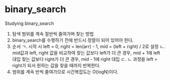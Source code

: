 # binary_search
Studying binary_search

1. 탐색 범위를 계속 절반씩 줄여가며 찾는 방법
2. binary_search를 수행하기 전에 반드시 정렬이 되어 있어야 한다.
3. 순서
   ㄱ. 시작 시 left = 0, right = len(arr) - 1, mid = (left + right) / 2로 설정
   ㄴ. mid값과 left, right 값을 비교하여
       찾는 값보다 left가 더 큰 경우, mid + 1에 left 대입
       찾는 값보다 right가 더 큰 경우, mid - 1에 right 대입
   ㄷ. ㄴ 과정을 left = right가 되서 원하는 값을 찾을 때까지 반복한다.
4. 범위를 계속 반씩 줄여가므로 시간복잡도는 O(logN)이다.
